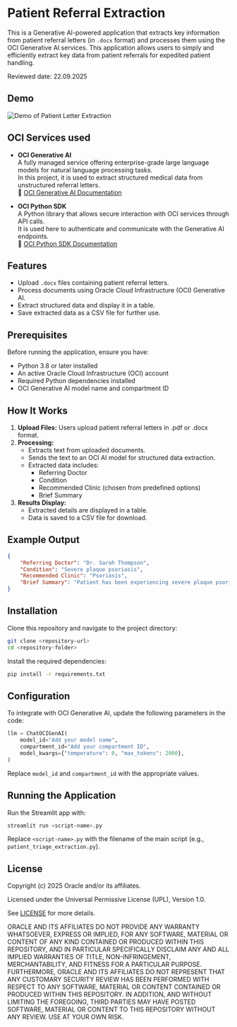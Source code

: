 # Patient Referral  Extraction

This is a Generative AI-powered application that extracts key information from patient referral letters (in `.docx` format) and processes them using the OCI Generative AI services. This application allows users to simply and efficiently extract key data from patient referrals for expedited patient handling.

Reviewed date: 22.09.2025

## Demo
![Demo of Patient Letter Extraction](patient_letter_demo.gif)

## OCI Services used
- **OCI Generative AI**  
  A fully managed service offering enterprise-grade large language models for natural language processing tasks.  
  In this project, it is used to extract structured medical data from unstructured referral letters.  
  📘 [OCI Generative AI Documentation](https://www.oracle.com/artificial-intelligence/generative-ai/generative-ai-service/)

- **OCI Python SDK**  
  A Python library that allows secure interaction with OCI services through API calls.  
  It is used here to authenticate and communicate with the Generative AI endpoints.  
  📘 [OCI Python SDK Documentation](https://docs.oracle.com/en-us/iaas/tools/python/latest/)

## Features
- Upload `.docx` files containing patient referral letters.
- Process documents using Oracle Cloud Infrastructure (OCI) Generative AI.
- Extract structured data and display it in a table.
- Save extracted data as a CSV file for further use.

## Prerequisites
Before running the application, ensure you have:
- Python 3.8 or later installed
- An active Oracle Cloud Infrastructure (OCI) account
- Required Python dependencies installed
- OCI Generative AI model name and compartment ID

## How It Works
1. **Upload Files:** Users upload patient referral letters in .pdf or .docx format.
2. **Processing:**
   - Extracts text from uploaded documents.
   - Sends the text to an OCI AI model for structured data extraction.
   - Extracted data includes:
     - Referring Doctor
     - Condition
     - Recommended Clinic (chosen from predefined options)
     - Brief Summary
3. **Results Display:**
   - Extracted details are displayed in a table.
   - Data is saved to a CSV file for download.

## Example Output
```json
{
    "Referring Doctor": "Dr. Sarah Thompson",
    "Condition": "Severe plaque psoriasis",
    "Recommended Clinic": "Psoriasis",
    "Brief Summary": "Patient has been experiencing severe plaque psoriasis unresponsive to topical treatments. Referral requested for specialist evaluation and potential systemic therapy."
}
```

## Installation
Clone this repository and navigate to the project directory:
```bash
git clone <repository-url>
cd <repository-folder>
```

Install the required dependencies:
```bash
pip install -r requirements.txt
```

## Configuration
To integrate with OCI Generative AI, update the following parameters in the code:
```python
llm = ChatOCIGenAI(
    model_id="Add your model name",
    compartment_id="Add your compartment ID",
    model_kwargs={"temperature": 0, "max_tokens": 2000},
)
```
Replace `model_id` and `compartment_id` with the appropriate values.

## Running the Application
Run the Streamlit app with:
```bash
streamlit run <script-name>.py
```

Replace `<script-name>.py` with the filename of the main script (e.g., `patient_triage_extraction.py`).

## License
Copyright (c) 2025 Oracle and/or its affiliates.

Licensed under the Universal Permissive License (UPL), Version 1.0.

See [LICENSE](LICENSE.txt) for more details.

ORACLE AND ITS AFFILIATES DO NOT PROVIDE ANY WARRANTY WHATSOEVER, EXPRESS OR IMPLIED, FOR ANY SOFTWARE, MATERIAL OR CONTENT OF ANY KIND CONTAINED OR PRODUCED WITHIN THIS REPOSITORY, AND IN PARTICULAR SPECIFICALLY DISCLAIM ANY AND ALL IMPLIED WARRANTIES OF TITLE, NON-INFRINGEMENT, MERCHANTABILITY, AND FITNESS FOR A PARTICULAR PURPOSE.  FURTHERMORE, ORACLE AND ITS AFFILIATES DO NOT REPRESENT THAT ANY CUSTOMARY SECURITY REVIEW HAS BEEN PERFORMED WITH RESPECT TO ANY SOFTWARE, MATERIAL OR CONTENT CONTAINED OR PRODUCED WITHIN THIS REPOSITORY. IN ADDITION, AND WITHOUT LIMITING THE FOREGOING, THIRD PARTIES MAY HAVE POSTED SOFTWARE, MATERIAL OR CONTENT TO THIS REPOSITORY WITHOUT ANY REVIEW. USE AT YOUR OWN RISK. 

